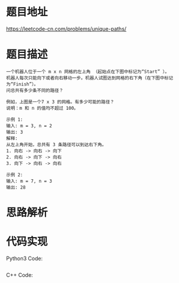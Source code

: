 # **题目地址**
https://leetcode-cn.com/problems/unique-paths/
# **题目描述**
```
一个机器人位于一个 m x n 网格的左上角 （起始点在下图中标记为“Start” ）。
机器人每次只能向下或者向右移动一步。机器人试图达到网格的右下角（在下图中标记为“Finish”）。
问总共有多少条不同的路径？

例如，上图是一个7 x 3 的网格。有多少可能的路径？
说明：m 和 n 的值均不超过 100。

示例 1:
输入: m = 3, n = 2
输出: 3
解释:
从左上角开始，总共有 3 条路径可以到达右下角。
1. 向右 -> 向右 -> 向下
2. 向右 -> 向下 -> 向右
3. 向下 -> 向右 -> 向右

示例 2:
输入: m = 7, n = 3
输出: 28
```
# **思路解析**
# **代码实现**
Python3 Code:
```

```
C++ Code:
```

```
